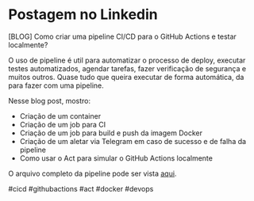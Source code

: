 # Postagem no Linkedin

[BLOG] Como criar uma pipeline CI/CD para o GitHub Actions e testar localmente?

O uso de pipeline é util para automatizar o processo de deploy, executar testes automatizados, agendar tarefas, fazer verificação de segurança e muitos outros. Quase tudo que queira executar de forma automática, da para fazer com uma pipeline.

Nesse blog post, mostro:

- Criação de um container
- Criação de um job para CI
- Criação de um job para build e push da imagem Docker
- Criação de um aletar via Telegram em caso de sucesso e de falha da pipeline
- Como usar o Act para simular o GitHub Actions localmente

O arquivo completo da pipeline pode ser vista [aqui](https://github.com/deirofelippe/agenda-telefonica/blob/main/.github/workflows/backend.yaml).

#cicd #githubactions #act #docker #devops
